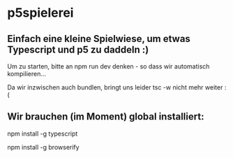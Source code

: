 # p5spielerei

Einfach eine kleine Spielwiese, um etwas Typescript und p5 zu daddeln :)
---
Um zu starten, bitte an npm run dev denken - so dass wir automatisch kompilieren...

Da wir inzwischen auch bundlen, bringt uns leider tsc -w nicht mehr weiter :(

Wir brauchen (im Moment) global installiert:
---
npm install -g typescript

npm install -g browserify
